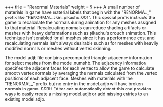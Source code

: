 +++
title = "Renormal Materials"
weight = 5
+++
A small number of materials in game have material labels that begin with the "RENORMAL_" prefix like "RENORMAL_skin_pikachu_001". This special prefix instructs the game to recalculate the normals during animation for any meshes assigned to that material. Recalculating normals can reduce shading artifacts on meshes with heavy deformations such as pikachu's crouch animation. This technique isn't enabled for all meshes since it has a performance cost and recalculating normals isn't always desirable such as for meshes with heavily modified normals or meshes without vertex skinning.

The model.adjb file contains precomputed triangle adjacency information for select meshes from the model.numshb. The adjacency information specifies the adjacent faces for each vertex to allow the game to calculate smooth vertex normals by averaging the normals calculated from the vertex positions of each adjacent face. Meshes with materials with the "RENORMAL_" prefix but no entry in the model.adjb will have broken normals in game. SSBH Editor can automatically detect this and provides ways to easily create a missing model.adjb or add missing entries to an existing model.adjb.